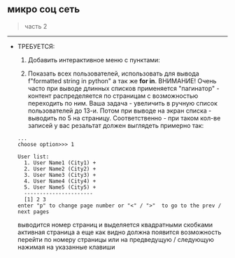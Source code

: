## микро соц сеть

> часть 2

--- 
* ТРЕБУЕТСЯ:
  1. Добавить интерактивное меню с пунктами:
   
    1. Показать всех пользователей, использовать для вывода f"formatted string in python" а так же **for in**. ВНИМАНИЕ! Очень часто при выводе длинных списков применяется "пагинатор" - контент распределяется по страницам с возможностью переходить по ним. Ваша задача - увеличить в ручную список пользователей до 13-и. Потом при выводе на экран списка - выводить по 5 на страницу. Соответственно - при таком кол-ве записей у вас резальтат должен выглядеть примерно так:
    ```
    ...
    choose option>>> 1
    
    User list:
      1. User Name1 (City1) +
      2. User Name2 (City2) +
      3. User Name3 (City3) +
      4. User Name4 (City4) +
      5. User Name5 (City5) +
      ----------------------
      [1] 2 3
    enter "p" to change page number or "<" / ">"  to go to the prev / next pages
    ```
    выводится номер страниц и выделяется квадратными скобками активная страница а еще
    как видно должна появится возможность перейти по номеру страницы или на предведущую / следующую нажимая на указанные клавиши
